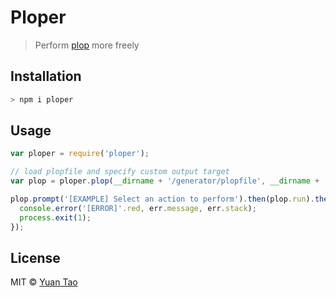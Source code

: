 # Ploper

> Perform [plop](https://github.com/amwmedia/plop) more freely

## Installation

```sh
> npm i ploper
```

## Usage

```js
var ploper = require('ploper');

// load plopfile and specify custom output target
var plop = ploper.plop(__dirname + '/generator/plopfile', __dirname + '/temp');

plop.prompt('[EXAMPLE] Select an action to perform').then(plop.run).then(plop.report).catch(function (err) {
  console.error('[ERROR]'.red, err.message, err.stack);
  process.exit(1);
});
```

## License

MIT © [Yuan Tao](http://github.com/taoyuan)


